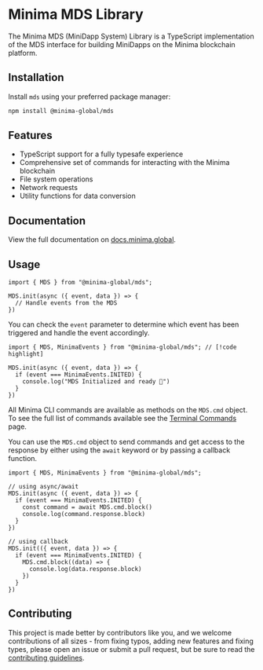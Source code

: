 # Minima MDS Library

The Minima MDS (MiniDapp System) Library is a TypeScript implementation of the MDS interface for building MiniDapps on the Minima blockchain platform.

## Installation

Install `mds` using your preferred package manager:

```bash
npm install @minima-global/mds
```

## Features

- TypeScript support for a fully typesafe experience
- Comprehensive set of commands for interacting with the Minima blockchain
- File system operations
- Network requests
- Utility functions for data conversion

## Documentation

View the full documentation on [docs.minima.global](https://docs.minima.global/docs/development/using-typescript).

## Usage

```tsx
import { MDS } from "@minima-global/mds";

MDS.init(async ({ event, data }) => {
  // Handle events from the MDS
})
```

You can check the `event` parameter to determine which event has been triggered and handle the event accordingly.

```tsx
import { MDS, MinimaEvents } from "@minima-global/mds"; // [!code highlight] 

MDS.init(async ({ event, data }) => {
  if (event === MinimaEvents.INITED) {  
    console.log("MDS Initialized and ready 🚀")
  } 
})
```

All Minima CLI commands are available as methods on the `MDS.cmd` object. To see the full list of commands available see the [Terminal Commands](/docs/development/terminal-commands) page.

You can use the `MDS.cmd` object to send commands and get access to the response by either using the `await` keyword or by passing a callback function.

```tsx
import { MDS, MinimaEvents } from "@minima-global/mds";

// using async/await
MDS.init(async ({ event, data }) => {
  if (event === MinimaEvents.INITED) {
    const command = await MDS.cmd.block()  
    console.log(command.response.block) 
  } 
})

// using callback
MDS.init(({ event, data }) => {
  if (event === MinimaEvents.INITED) {
    MDS.cmd.block((data) => { 
      console.log(data.response.block) 
    }) 
  }
})
```


## Contributing

This project is made better by contributors like you, and we welcome contributions of all sizes - from fixing typos, adding new features and fixing types, please open an issue or submit a pull request, but be sure to read the [contributing guidelines](https://github.com/minima-global/dev-tools/blob/main/CONTRIBUTING.md).
